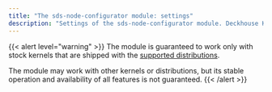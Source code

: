```yaml
---
title: "The sds-node-configurator module: settings"
description: "Settings of the sds-node-configurator module. Deckhouse Kubernetes Platform."
---
```


{{< alert level="warning" >}}
The module is guaranteed to work only with stock kernels that are shipped with the [supported distributions](https://deckhouse.io/documentation/v1/supported_versions.html#linux).

The module may work with other kernels or distributions, but its stable operation and availability of all features is not guaranteed.
{{< /alert >}}
